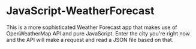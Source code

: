 # JavaScript-WeatherForecast

This is a more sophisticated Weather Forecast app that makes use of OpenWeatherMap API and pure JavaScript. Enter the city you're right now and the API will make a request and read a JSON file based on that.
